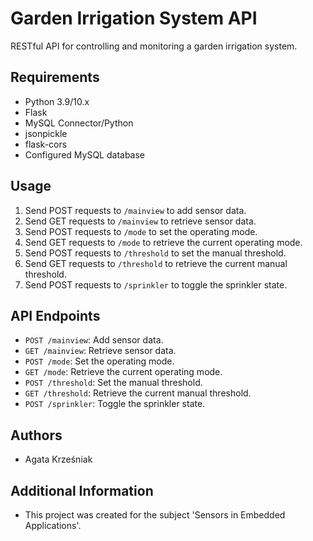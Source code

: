 # Garden Irrigation System API

RESTful API for controlling and monitoring a garden irrigation system.

## Requirements

- Python 3.9/10.x
- Flask
- MySQL Connector/Python
- jsonpickle
- flask-cors
- Configured MySQL database

## Usage

1. Send POST requests to `/mainview` to add sensor data.
2. Send GET requests to `/mainview` to retrieve sensor data.
3. Send POST requests to `/mode` to set the operating mode.
4. Send GET requests to `/mode` to retrieve the current operating mode.
5. Send POST requests to `/threshold` to set the manual threshold.
6. Send GET requests to `/threshold` to retrieve the current manual threshold.
7. Send POST requests to `/sprinkler` to toggle the sprinkler state.

## API Endpoints

- `POST /mainview`: Add sensor data.
- `GET /mainview`: Retrieve sensor data.
- `POST /mode`: Set the operating mode.
- `GET /mode`: Retrieve the current operating mode.
- `POST /threshold`: Set the manual threshold.
- `GET /threshold`: Retrieve the current manual threshold.
- `POST /sprinkler`: Toggle the sprinkler state.

## Authors

- Agata Krześniak


## Additional Information

- This project was created for the subject 'Sensors in Embedded Applications'.